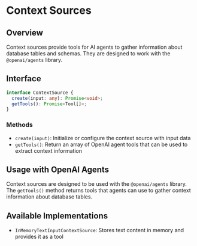 # Context Sources

## Overview

Context sources provide tools for AI agents to gather information about database tables and schemas. They are designed to work with the `@openai/agents` library.

## Interface

```typescript
interface ContextSource {
  create(input: any): Promise<void>;
  getTools(): Promise<Tool[]>;
}
```

### Methods

- `create(input)`: Initialize or configure the context source with input data
- `getTools()`: Return an array of OpenAI agent tools that can be used to extract context information

## Usage with OpenAI Agents

Context sources are designed to be used with the `@openai/agents` library. The `getTools()` method returns tools that agents can use to gather context information about database tables.

## Available Implementations

- `InMemoryTextInputContextSource`: Stores text content in memory and provides it as a tool
